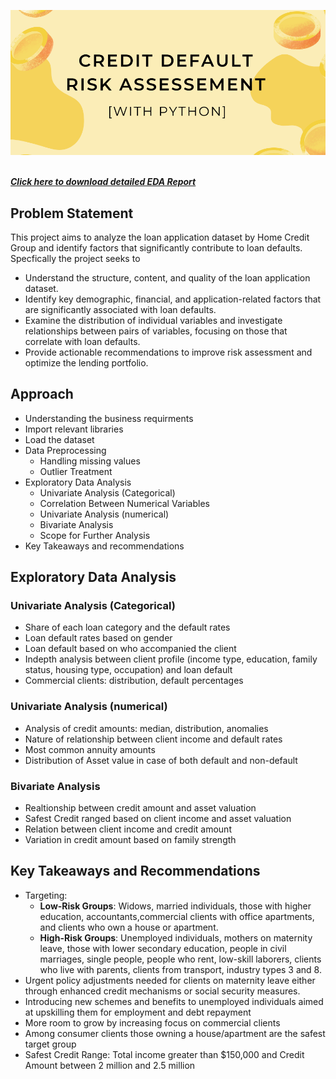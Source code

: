 <img src="images/banner.png"><br><br>

[***Click here to download detailed EDA Report***](https://github.com/manuethomas/Credit-Default-Risk-Analysis-EDA/blob/main/EDA%20Report/Credit%20Default%20Risk%20Assesment%20Report.pdf)

## Problem Statement

This project aims to analyze the loan application dataset by Home Credit Group and identify factors that significantly contribute to loan defaults. Specfically the project seeks to

- Understand the structure, content, and quality of the loan application dataset.
- Identify key demographic, financial, and application-related factors that are significantly associated with loan defaults.
- Examine the distribution of individual variables and investigate relationships between pairs of variables, focusing on those that correlate with loan defaults.
- Provide actionable recommendations to improve risk assessment and optimize the lending portfolio.

## Approach

- Understanding the business requirments
- Import relevant libraries
- Load the dataset
- Data Preprocessing 
    - Handling missing values
    - Outlier Treatment
- Exploratory Data Analysis 
    - Univariate Analysis (Categorical)
    - Correlation Between Numerical Variables
    - Univariate Analysis (numerical)
    - Bivariate Analysis
    - Scope for Further Analysis
- Key Takeaways and recommendations

## Exploratory Data Analysis

### Univariate Analysis (Categorical)

- Share of each loan category and the default rates
- Loan default rates based on gender
- Loan default based on who accompanied the client
- Indepth analysis between client profile (income type, education, family status, housing type, occupation) and loan default
- Commercial clients: distribution, default percentages

### Univariate Analysis (numerical)

- Analysis of credit amounts: median, distribution, anomalies
- Nature of relationship between client income and default rates
- Most common annuity amounts
- Distribution of Asset value in case of both default and non-default

### Bivariate Analysis

- Realtionship between credit amount and asset valuation
- Safest Credit ranged based on client income and asset valuation
- Relation between client income and credit amount
- Variation in credit amount based on family strength

## Key Takeaways and Recommendations

- Targeting:
    - **Low-Risk Groups**: Widows, married individuals, those with higher education, accountants,commercial clients with office apartments, and clients who own a house or apartment.
    - **High-Risk Groups**: Unemployed individuals, mothers on maternity leave, those with lower secondary education, people in civil marriages, single people, people who rent, low-skill laborers, clients who live with parents, clients from transport, industry types 3 and 8.
- Urgent policy adjustments needed for clients on maternity leave either through enhanced credit mechanisms or social security measures.
- Introducing new schemes and benefits to unemployed individuals aimed at upskilling them for employment and debt repayment
- More room to grow by increasing focus on commercial clients
- Among consumer clients those owning a house/apartment are the safest target group
- Safest Credit Range: Total income greater than $150,000 and Credit Amount between 2 million and 2.5 million